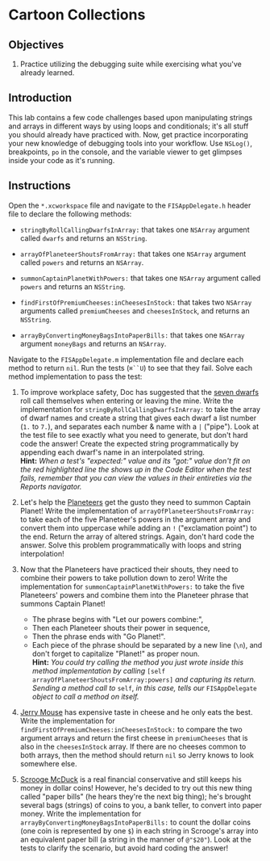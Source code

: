 # Cartoon Collections

## Objectives

1. Practice utilizing the debugging suite while exercising what you've already learned.

## Introduction

This lab contains a few code challenges based upon manipulating strings and arrays in different ways by using loops and conditionals; it's all stuff you should already have practiced with. Now, get practice incorporating your new knowledge of debugging tools into your workflow. Use `NSLog()`, breakpoints, `po` in the console, and the variable viewer to get glimpses inside your code as it's running.

## Instructions

Open the `*.xcworkspace` file and navigate to the `FISAppDelegate.h` header file to declare the following methods:

* `stringByRollCallingDwarfsInArray:` that takes one `NSArray` argument called `dwarfs` and returns an `NSString`.

* `arrayOfPlaneteerShoutsFromArray:` that takes one `NSArray` argument called `powers` and returns an `NSArray`.

* `summonCaptainPlanetWithPowers:` that takes one `NSArray` argument called `powers` and returns an `NSString`.

* `findFirstOfPremiumCheeses:inCheesesInStock:` that takes two `NSArray` arguments called `premiumCheeses` and `cheesesInStock`, and returns an `NSString`.

* `arrayByConvertingMoneyBagsIntoPaperBills:` that takes one `NSArray` argument `moneyBags` and returns an `NSArray`.

Navigate to the `FISAppDelegate.m` implementation file and declare each method to return `nil`. Run the tests (`⌘``U`) to see that they fail. Solve each method implementation to pass the test:

1. To improve workplace safety, Doc has suggested that the [seven dwarfs][snow_white_film] roll call themselves when entering or leaving the mine. Write the implementation for `stringByRollCallingDwarfsInArray:` to take the array of dwarf names and create a string that gives each dwarf a list number (`1.` to `7.`), and separates each number & name with a `|` ("pipe"). Look at the test file to see exactly what you need to generate, but don't hard code the answer! Create the expected string programmatically by appending each dwarf's name in an interpolated string.  
**Hint:** *When a test's "expected:" value and its "got:" value don't fit on the red highlighted line the shows up in the Code Editor when the test fails, remember that you can view the values in their entireties via the Reports navigator.*

2. Let's help the [Planeteers][captain_planet] get the gusto they need to summon Captain Planet! Write the implementation of `arrayOfPlaneteerShoutsFromArray:` to take each of the five Planeteer's powers in the argument array and convert them into uppercase while adding an `!` ("exclamation point") to the end. Return the array of altered strings. Again, don't hard code the answer. Solve this problem programmatically with loops and string interpolation!

3. Now that the Planeteers have practiced their shouts, they need to combine their powers to take pollution down to zero! Write the implementation for `summonCaptainPlanetWithPowers:` to take the five Planeteers' powers and combine them into the Planeteer phrase that summons Captain Planet!

    * The phrase begins with "Let our powers combine:",
    * Then each Planeteer shouts their power in sequence,
    * Then the phrase ends with "Go Planet!".  
    * Each piece of the phrase should be separated by a new line (`\n`), and don't forget to capitalize "Planet!" as proper noun.  
**Hint:** *You could try calling the method you just wrote inside this method implementation by calling* `[self arrayOfPlaneteerShoutsFromArray:powers]` *and capturing its return. Sending a method call to* `self`, *in this case, tells our* `FISAppDelegate` *object to call a method on itself.*

4. [Jerry Mouse][tom_and_jerry] has expensive taste in cheese and he only eats the best. Write the implementation for `findFirstOfPremiumCheeses:inCheesesInStock:` to compare the two argument arrays and return the first cheese in `premiumCheeses` that is also in the `cheesesInStock` array. If there are no cheeses common to both arrays, then the method should return `nil` so Jerry knows to look somewhere else.

5. [Scrooge McDuck][scrooge_mcduck] is a real financial conservative and still keeps his money in dollar coins! However, he's decided to try out this new thing called "paper bills" (he hears they're the next big thing); he's brought several bags (strings) of coins to you, a bank teller, to convert into paper money. Write the implementation for `arrayByConvertingMoneyBagsIntoPaperBills:` to count the dollar coins (one coin is represented by one `$`) in each string in Scrooge's array into an equivalent paper bill (a string in the manner of `@"$20"`). Look at the tests to clarify the scenario, but avoid hard coding the answer!

[snow_white_film]: https://en.wikipedia.org/wiki/Snow_White_and_the_Seven_Dwarfs_(1937_film)
[captain_planet]: https://en.wikipedia.org/wiki/Captain_Planet_and_the_Planeteers
[tom_and_jerry]: https://en.wikipedia.org/wiki/Tom_and_Jerry
[scrooge_mcduck]: https://en.wikipedia.org/wiki/Scrooge_McDuck
